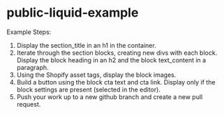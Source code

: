 # public-liquid-example

Example Steps:
1) Display the section_title in an h1 in the container.
2) Iterate through the section blocks, creating new divs with each block. Display the block heading in an h2 and the block text_content in a paragraph.
3) Using the Shopify asset tags, display the block images.
4) Build a button using the block cta text and cta link. Display only if the block settings are present (selected in the editor).
5) Push your work up to a new github branch and create a new pull request.
